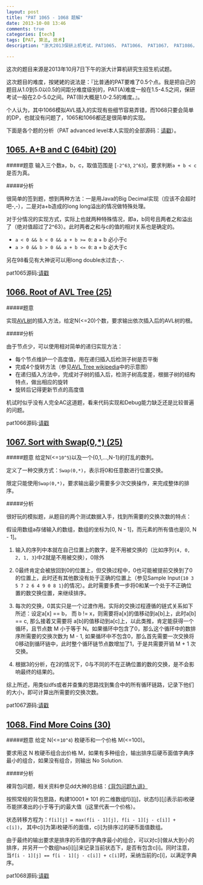 ```yaml
---
layout: post
title: "PAT 1065 - 1068 题解"
date: 2013-10-08 13:46
comments: true
categories: [tech]
tags: [PAT, 算法, 技术]
description: "浙大2013保研上机考试，PAT1065， PAT1066， PAT1067， PAT1086，PAT 1065， PAT 1066， PAT 1067， PAT 1086，比普通的PAT要难了0.5个点"

---
```


这次的题目来源是2013年10月7日下午的浙大计算机研究生招生机试题。

这次题目的难度，按姥姥的说法是：『比普通的PAT要难了0.5个点。我是把自己的题目从1.0到5.0以0.5的间距分难度级别的，PAT(A)难度一般在1.5-4.5之间，保研考试一般在2.0-5.0之间。PAT(B)大概是1.0-2.5的难度。』。

个人认为，其中1066模拟AVL插入的实现有些细节容易弄错，而1068只要会简单的DP，也就没有问题了，1065和1066都还是很简单的实现。

下面是各个题的分析（PAT advanced level本人实现的全部源码：[请戳](https://github.com/biaobiaoqi/CPractice/tree/master/PAT/advancedlevel)）。

<!--more-->
[1065. A+B and C (64bit) (20)](http://pat.zju.edu.cn/contests/pat-a-practise/1065)
---

#####题意
输入三个数a，b，c，取值范围是 [`-2^63`, `2^63`]，要求判断` a + b < c ` 是否为真。


#####分析

很简单的签到题，想到两种方法：一是用Java的Big Decimal实现（应该不会超时吧-,-），二是对a+b造成的long long溢出的情况做特殊处理。

对于分情况的实现方式，实际上也就两种特殊情况，即a，b同号且两者之和溢出了（绝对值超过了2^63）。此时两者之和与c的值的相对关系也是确定的。

* `a < 0 && b < 0 && a + b >= 0`: a + b 必小于c
* `a > 0 && b > 0 && a + b <= 0`: a + b 必大于c

另在98看见有大神说可以用long double水过去-,-.

pat1065源码:[请戳](https://github.com/biaobiaoqi/CPractice/blob/master/PAT/advancedlevel/APAT1065.cpp)


[1066. Root of AVL Tree (25)](http://pat.zju.edu.cn/contests/pat-a-practise/1066)
---

#####题意

实现[AVL树](http://en.wikipedia.org/wiki/AVL_tree)的插入方法，给定N(<=20)个数，要求输出依次插入后的AVL树的根。

#####分析

由于节点少，可以使用相对简单的递归实现方法：

* 每个节点维护一个高度值，用在递归插入后检测子树是否平衡
* 完成4个旋转方法（参见[AVL Tree wikipedia](http://en.wikipedia.org/wiki/AVL_tree)中的示意图）
* 在递归插入方法中，完成对子树的插入后，检测子树高度差，根据子树的结构特点，做出相应的旋转
* 旋转后记得更新节点的高度值

机试时似乎没有人完全AC这道题，看来代码实现和Debug能力缺乏还是比较普遍的问题。

pat1066源码:[请戳](https://github.com/biaobiaoqi/CPractice/blob/master/PAT/advancedlevel/APAT1066.cpp)

<!--more-->
[1067. Sort with Swap(0,*) (25)](http://pat.zju.edu.cn/contests/pat-a-practise/1067)
---

#####题意
给定N(<=`10^5`)以及一个{0,1,…,N-1}的打乱的数列。

定义了一种交换方式：`Swap(0,*)`，表示将0和任意数进行位置交换。

限定只能使用`Swap(0,*)`，要求输出最少需要多少次交换操作，来完成整体的排序。


#####分析

很好玩的模拟题，从题目的两个测试数据入手，找到所需要的交换次数的特点：

假设用数组a存储输入的数组，数组的坐标为[0, N - 1]，而元素的所有值也是[0, N - 1]。

1. 输入的序列中本就在自己位置上的数字，是不用被交换的（比如序列`{4, 0, 2, 1, 3}`中2就是不用被交换），0除外

2. 0最终肯定会被放回到0的位置上，但交换过程中，0也可能被提前交换到了0的位置上，此时还有其他数没有处于正确的位置上（参见Sample Input`{10 3 5 7 2 6 4 9 0 8 1}`的情况）。此时需要多费一步将0和某一个处于不正确位置的数交换位置，来继续排序。

3. 每次的交换，0其实只是一个过渡作用。实际的交换过程遵循的链式关系如下所述：设定a[x] == b， 而 b != x，则需要将a[x]的值移动到a[b]上，此时a[b] == c, 那么接着又需要将 a[b]的值移动到a[c]上，以此类推，肯定能获得一个循环，且节点数 M 小于等于 N。如果循环中包含了0，那么这个循环中的数排序所需要的交换次数为 M - 1, 如果循环中不包含0，那么首先需要一次交换将0移动到循环链中，此时整个循环链节点数增加了1，于是共需要开销 M + 1 次交换。

4. 根据3的分析，在2的情况下，0与不同的不在正确位置的数的交换，是不会影响最终的结果的。

综上所述，用类似dfs或者并查集的思路找到集合中的所有循环链路，记录下他们的大小，即可计算出所需要的交换次数。

pat1067源码:[请戳](https://github.com/biaobiaoqi/CPractice/blob/master/PAT/advancedlevel/APAT1067.cpp)


[1068. Find More Coins (30)](http://pat.zju.edu.cn/contests/pat-a-practise/1068)
---

#####题意
给定 N(<=`10^4`) 枚硬币和一个价格 M(<=100)。

要求用这 N 枚硬币组合出价格 M，如果有多种组合，输出排序后硬币面值字典序最小的组合，如果没有组合，则输出 No Solution.

#####分析

裸背包问题，相关资料参见dd大神的总结：[《背包问题九讲》](http://cuitianyi.com/blog/%E3%80%8A%E8%83%8C%E5%8C%85%E9%97%AE%E9%A2%98%E4%B9%9D%E8%AE%B2%E3%80%8B2-0-alpha1/)

按照常规的背包思路，构建10001 * 101 的二维数组f[i][j]，状态f[i][j]表示前i枚硬币能拼凑出的小于等于j的最大值（j这里代表一个价格）。

状态转移方程为：`f[i][j] = max(f[i - 1][j], f[i - 1][j - c[i]] + c[i])`， 其中c[i]为第i枚硬币的面值，c[i]为排序过的硬币面值数组。

由于最终的输出要求是排序的币值的字典序最小的组合，可以对c[i]做从大到小的排序，并另开一个数组has[i][j]来记录当前状态下，是否有包含c[i]。同时注意，当`f[i - 1][j] == f[i - 1][j - c[i]] + c[i]`时，采纳当前的c[i]，以满足字典序。

pat1068源码:[请戳](https://github.com/biaobiaoqi/CPractice/blob/master/PAT/advancedlevel/APAT1068.cpp)
